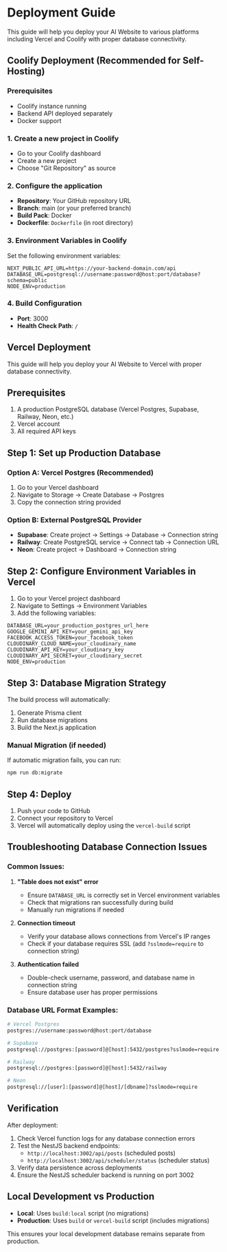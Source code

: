 # Deployment Guide

This guide will help you deploy your AI Website to various platforms including Vercel and Coolify with proper database connectivity.

## Coolify Deployment (Recommended for Self-Hosting)

### Prerequisites
- Coolify instance running
- Backend API deployed separately
- Docker support

### 1. Create a new project in Coolify
- Go to your Coolify dashboard
- Create a new project
- Choose "Git Repository" as source

### 2. Configure the application
- **Repository**: Your GitHub repository URL
- **Branch**: main (or your preferred branch)
- **Build Pack**: Docker
- **Dockerfile**: `Dockerfile` (in root directory)

### 3. Environment Variables in Coolify
Set the following environment variables:

```
NEXT_PUBLIC_API_URL=https://your-backend-domain.com/api
DATABASE_URL=postgresql://username:password@host:port/database?schema=public
NODE_ENV=production
```

### 4. Build Configuration
- **Port**: 3000
- **Health Check Path**: `/`

## Vercel Deployment

This guide will help you deploy your AI Website to Vercel with proper database connectivity.

## Prerequisites

1. A production PostgreSQL database (Vercel Postgres, Supabase, Railway, Neon, etc.)
2. Vercel account
3. All required API keys

## Step 1: Set up Production Database

### Option A: Vercel Postgres (Recommended)
1. Go to your Vercel dashboard
2. Navigate to Storage → Create Database → Postgres
3. Copy the connection string provided

### Option B: External PostgreSQL Provider
- **Supabase**: Create project → Settings → Database → Connection string
- **Railway**: Create PostgreSQL service → Connect tab → Connection URL
- **Neon**: Create project → Dashboard → Connection string

## Step 2: Configure Environment Variables in Vercel

1. Go to your Vercel project dashboard
2. Navigate to Settings → Environment Variables
3. Add the following variables:

```
DATABASE_URL=your_production_postgres_url_here
GOOGLE_GEMINI_API_KEY=your_gemini_api_key
FACEBOOK_ACCESS_TOKEN=your_facebook_token
CLOUDINARY_CLOUD_NAME=your_cloudinary_name
CLOUDINARY_API_KEY=your_cloudinary_key
CLOUDINARY_API_SECRET=your_cloudinary_secret
NODE_ENV=production
```

## Step 3: Database Migration Strategy

The build process will automatically:
1. Generate Prisma client
2. Run database migrations
3. Build the Next.js application

### Manual Migration (if needed)
If automatic migration fails, you can run:
```bash
npm run db:migrate
```

## Step 4: Deploy

1. Push your code to GitHub
2. Connect your repository to Vercel
3. Vercel will automatically deploy using the `vercel-build` script

## Troubleshooting Database Connection Issues

### Common Issues:

1. **"Table does not exist" error**
   - Ensure `DATABASE_URL` is correctly set in Vercel environment variables
   - Check that migrations ran successfully during build
   - Manually run migrations if needed

2. **Connection timeout**
   - Verify your database allows connections from Vercel's IP ranges
   - Check if your database requires SSL (add `?sslmode=require` to connection string)

3. **Authentication failed**
   - Double-check username, password, and database name in connection string
   - Ensure database user has proper permissions

### Database URL Format Examples:

```bash
# Vercel Postgres
postgres://username:password@host:port/database

# Supabase
postgresql://postgres:[password]@[host]:5432/postgres?sslmode=require

# Railway
postgresql://postgres:[password]@[host]:5432/railway

# Neon
postgresql://[user]:[password]@[host]/[dbname]?sslmode=require
```

## Verification

After deployment:
1. Check Vercel function logs for any database connection errors
2. Test the NestJS backend endpoints:
   - `http://localhost:3002/api/posts` (scheduled posts)
   - `http://localhost:3002/api/scheduler/status` (scheduler status)
3. Verify data persistence across deployments
4. Ensure the NestJS scheduler backend is running on port 3002

## Local Development vs Production

- **Local**: Uses `build:local` script (no migrations)
- **Production**: Uses `build` or `vercel-build` script (includes migrations)

This ensures your local development database remains separate from production.